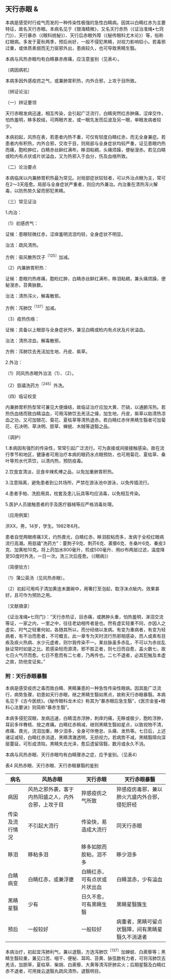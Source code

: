## 天行赤眼 &

本病是感受时行疫气而发的一种传染性极强的急性白睛病。因其以白睛红赤为主要特征，故名天行赤眼。本病名见于《银海精微》，又名天行赤热（《证治准绳•七窍门》）、天行暴赤（《眼科统秘》）、天行后赤眼外障（《秘传眼科尤木论》）等，俗称红眼病。多发于夏秋两季，预后尚好，一般不侵犯黑睛，对视力影响较小。若毒邪过重，或体质素弱而无力驱邪外出，患病较久，也可导致黑睛生翳。

本病与风热赤眼均有白睛暴赤疼痛，应注意鉴别（见表4）。

〔病因病机〕

本病多因外感疫疠之气，或兼肺胃积热，内外合邪，上攻于目所致。

〔辨证论治〕

（一）辨证要领

天行赤眼发病迅速，相互传染，会引起广泛流行，白睛突然红赤肿痛，涩痒交作，怕热羞明，眵多胶结，可两眼齐发，或一眼先发而后波及另一眼，单眼发病者较少。

本病初起，风热在表，若患者内热不重，可仅有轻度白睛红赤，而无全身兼症。若患者内有积热，内外合邪，交攻于目，则局部与全身症状均较严重，证见患眼灼热而痛，胞睑肿红，白睛赤丝鲜红满布，眵泪粘稠，头痛烦躁，便秘溲赤。若见白睛或睑内有点状或片状溢血，又为热邪入于血分，伤及血络所致。

（二）论治要点

本病临床以内兼肺胃积热最为常见。对局部症状较轻者，可以外治点眼为主，常可在2〜3天痊愈。局部与全身症状严重者，则应内外兼治。内治重在清热泻火解毒，以防热势久留而邪犯黑睛。

（三）常见证治

1.内治：

（1）初感疠气：

证候：患眼轻微红赤，涩痒羞明流泪均轻，全身症状不明显。

治法：疏风清热。

方例：驱风散热饮子<sup>〔125〕</sup>加减。

（2）内兼肺胃积热：

证候：患眼灼热疼痛，胞睑红肿，白睛赤丝鲜红满布，眵泪粘稠，兼头痛烦躁，便秘溲赤，苔黄脉数。

治法：清热泻火，解毒散邪。

方例：泻肺饮<sup>〔137〕</sup>加减。

（3）疫热伤络：

证候：具备以上眼部与全身症状外，兼见白睛或睑内有点状及片状溢血。

治法：清热凉血，解毒散邪。

方例：泻肺饮去羌活加生地、丹皮、紫草。

2.外治：

（1）同风热赤眼外治法（1）、（2）。

（2）慈禧洗药方<sup>〔245〕</sup>外洗。

（四）临证权变

内兼肺胃积热型常可兼见大便燥结，故临证治疗应加大黄、芒硝，以通腑泻热。若热伤血络而致白睛溢血，可用泻肺饮去羌活之燥，加生地，丹皮，紫草以助清热凉血之功，又可加银花、菊花、夏枯草等清热退赤。若白睛红赤伴黑睛生翳者可加菊花、石决明、草决明、胆草、蝉蜕、木贼等退翳之品。

〔调护〕

1.本病因有强烈的传染性，常常引起广泛流行。可为直接或间接接触感染。故在流行季节和地区，健康者可用治疗本病的眼药水点眼预防，也可用菊花、夏枯草、桑叶等煎水代茶饮，以清内热，预防疫毒。

2.饮食宜清淡，忌食辛辣炙煿之品，以免加重肺胃积热。

3.注意隔离，避免患者到公共场所，严禁在游泳池中游泳，以免传插流行。

4.患者手帕、洗脸用具，枕套及患儿玩具等均应消毒，以免相互传染。

5.医护人员接触患者的手及医疗器械等应严格消毒处理。

〔应用例案〕

洪XX，男，14岁，学生。1982年6月。

患者自觉两眼疼痛3天，灼热畏光，白睛红赤，眵泪胶粘而多，发病于全校红眼病流行高潮。用慈禧“洗药方”：蔓荆子9克、荆芥6克、蒺藜6克、冬桑叶6克、秦皮3克、加黄柏10克。将上药加水800毫升，煎成500毫升、用纱布两层过滤，温度降至50度时外洗，一日一次。洗三次后痊愈。（《眼病》）

〔简便验方〕

（1）蒲公英汤（见风热赤眼）。

（2）初起可用鸡子清加黄连末置碗中，用箸打至泡起，取浮沫点眦内，效果甚好。且可作为预防之用。

〔文献摘录〕

《证治准绳•七窍门》：“天行赤热证，目赤痛，或脾肿头重，怕热羞明，涕泪交流等证，一家之内，一里之中，往往老幼相传者是也。然有虚实轻重不同，亦因人之虚实、时气之轻重何如，各随其所以，而分经络以发病。有变为重病者，有变为轻病者，有不治而愈者，不可概言。此一章专为天时流行热邪相感染，而人或素有目疾及痰火热病、水少元虚者，则尔我传染不一。某丝脉虽多赤乱，不可以为赤丝乱脉证常时如是之比。若感染轻而源清，邪不胜正者，则七日而自愈，盖火数七，故七日火气尽而愈。七日不愈而有二七者，乃再传也。二七不退者，必其犯触及本虚之故，防他变证矣。”

### 附：天行赤眼暴翳

本病是感受疫疠之毒而致白睛、黑睛兼患的一种急性传染性眼病。因其能广泛流行，病势急骤，初患如天行赤眼，继之黑睛生翳如黑点，故称天行赤眼暴翳。本病名见于《古今医统》。《秘传眼科龙木论》称其为“暴赤眼后急生翳”，《医宗金鉴•眼科心法要诀》则简称“暴赤生翳”。

本病多侵犯双眼，发病迅速，白睛混赤浮肿，刺痒灼痛，无眵或极少，胞睑浮肿，耳前多伴臖核、按之疼痛。白睛红赤稍减，继则黑睛生翳如星点，以致视物不清，疼痛、畏光，流泪加重，眵少泪多，全身可伴倦怠、头痛、发热等。七日后，上述诸证减轻，白睛红赤消退，黑睛清澈透明，无损视力。若病势不减，黑睛翳障向深层蔓延，可形成溃陷，黑睛失去光泽，愈后遗留宿翳，数月或永久不消。

本病与风热赤眼、天行赤眼均有白睛骤赤之症，应予鉴别。（见表4）

表4  风热赤眼、天行赤眼、天行赤眼暴翳的鉴别

| 病名           | 风热赤眼                                           | 天行赤眼                     | 天行赤眼暴翳                                     |
| -------------- | -------------------------------------------------- | ---------------------------- | ------------------------------------------------ |
| 病因           | 风热之邪外袭，客于内热阳盛之人，内外合邪，上攻于目 | 猝感疫疠之气所致             | 猝感疫疠毒邪，兼以肺火亢盛内外合邪，侵犯肝经     |
| 传染及流行情況 | 不引起大流行                                       | 传染快，易造成大流行         | 同天行赤眼                                       |
| 眵泪           | 眵粘多泪                                           | 眵多如脓而胶粘，泪不多       | 眵少泪多                                         |
| 白睛病变       | 白睛红赤，或兼浮壅                                 | 白睛红赤，可有点状或片状出血 | 白睛混赤，少有溢血                               |
| 黑睛星翳       | 少有                                               | 日久不愈，可有黑睛生翳       | 黑睛星翳簇生                                     |
| 预后           | 一般较好                                           | 一般较好                     | 病重者，黑睛可留点状翳障，间有黑睛星翳久不消退者 |

本病治疗，初起宜泻肺利气，兼以退翳，方选泻肺饮<sup>〔137〕</sup>加蝉蜕、白蒺藜等；黑睛生翳较重，兼见口苦、咽干、便秘、耳鸣、苔黄、脉弦数有力者，可将泻肺饮去羌活，加胆草，夏枯草、柴胡、白蒺藜、大黄等清泻肝肺实火；后期星翳及白睛红赤不退者，可用拨云退翳丸疏风清热，退翳明目。
